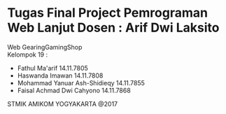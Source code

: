 Tugas Final Project Pemrograman Web Lanjut
Dosen : Arif Dwi Laksito
=====================
Web GearingGamingShop <br >
Kelompok 19 :
  - Fathul Ma'arif                14.11.7805
  - Haswanda Imawan               14.11.7808
  - Mohammad Yanuar Ash-Shidieqy  14.11.7855
  - Faisal Achmad Dwi Cahyono     14.11.7868

STMIK AMIKOM YOGYAKARTA @2017
